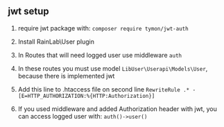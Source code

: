 ## jwt setup

1. require jwt package with: `composer require tymon/jwt-auth`
2. Install RainLab\User plugin
3. In Routes that will need logged user use middleware `auth`
4. In these routes you must use model `LibUser\Userapi\Models\User`, because there is implemented jwt
5. Add this line to .htaccess file on second line
```RewriteRule .* - [E=HTTP_AUTHORIZATION:%{HTTP:Authorization}]```

6. If you used middleware and added Authorization header with jwt, you can access logged user with: `auth()->user()`
